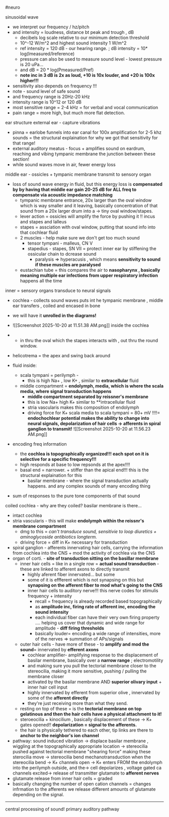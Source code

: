 #neuro 


sinusoidal wave 
- we interpret our frequency / hz/pitch 
- and intensity = loudness, distance bt peak and trough , dB 
	- decibels log scale relative to our minimum detection threshold 
	- 10^-12 W/m^2 and highest sound intensity 1 W/m^2 
	- ref intensity = 120 dB - our hearing range. ; dB intensity = 10* log(Imeasured/Ireference)
	- pressure can also be used to measure sound level - lowest pressure is 20 uPa... 
	- and dB = 20 * log(Pmeasured/Pref)
	- **note inc in 3 dB is 2x as loud, +10 is 10x louder, and +20 is 100x higher!!!**
- sensitivity also depends on frequency !!!
- note - sound level of safe sound 
- and frequency range is 20Hz-20 kHz
- intensity range is 10^12 or 120 dB 
- most sensitive range = 2-4 kHz = for verbal and vocal communication 
- pain range = more high, but much more flat detection. 

ear structure 
external ear - capture vibrations
- pinna = earlobe funnels into ear canal for 100x amplification for 2-5 khz sounds = the structural explaination for why we got that sensitivity for that range! 
- external auditory meatus - focus + amplifies sound on eardrum, reaching and vibing tympanic membrane the junction between these section! 
- while sound waves move in air, fewer energy loss 

middle ear - ossicles + tympanic membrane transmit to sensory organ 
- loss of sound wave energy in fluid, but this energy loss is **compensated by by having that middle ear gain 20-25 dB for ALL freq to compensate via acoustic impedance matching**
	- tympanic membrane entrance, 20x larger than the oval window which is way smaller and it leaving, basically concentration of that sound from a 20x larger drum into a -> tiny oval window/stapes. 
	- lever action = ossicles will amplify the force by pushing it !! incus and stapes and lalleus 
	- stapes = assciation with oval window, putting that sound info into that cochlear fluid 
	- 2 muscles - help make sure we don't get too much sound 
		- tensor tympani  - malleus, CN V 
		- stapedius - stapes, SN VII = protect inner ear by stiffening the ossicular chain to dcrease sound 
			- paralysis => hyperacusis , which means **sensitivity to sound if these muscles are paralysed**
	- eustachian tube = this compares the air to **nasopharynx , basically meaning multiple ear infections from upper respiratory infection** happens all the time 

inner = sensory organs transduce to neural signals 
- cochlea - collects sound waves puts int he tympanic membrane , middle ear transfers , coiled and encased in bone
- we will have it **unrolled in the diagrams!**
- ![[Screenshot 2025-10-20 at 11.51.38 AM.png]] inside the cochlea 
- - in thru the oval which the stapes interacts with , out thru the round window. 
- helicotrema = the apex and swing back around 
- fluid inside: 
	- scala tympani = perilymph - 
		- this is high Na+ , low K+ , similar to **extracellular** fluid 
	- middle compartment = **endolymph, media, which is where the scala media, where signal transduction happens**
		- **middle compartment separated by reissner's membrane**
		- this is low Na+ high K+ similar to **intracellular fluid
		- stria vascularis makes this composition of endolymph
		- driving force for K+ scala media to scala tympani = 80+ mV !!!!= **endochochlear potential makes the ability to change into neural signals, depolarization of hair cells -> afferents in spiral ganglion to transmit!**
![[Screenshot 2025-10-20 at 11.56.23 AM.png]]

- encoding freq information 
	- the **cochlea is topographically organized!!! each spot on it is selective for a specific frequency!!!**
	- high responds at base to low repsonds at the apex!!!!
	- basal end = narrower. + stiffer than the apical end!!! this is the structural explaination for this 
		- basilar membrane - where the signal transduction actually happens. 
and any complex sounds of many encoding thing 
- sum of responses to the pure tone components of that sound 

coiled cochlea - why are they coiled? basilar membrane is there... 
- intact cochlea
- stria vascularis - this will make **endolymph within the reissnr's membrane compartment**
	- dmg to this = *can't transduce sound, sensitivie to loop diuretics + aminoglycoside antibiotics longterm.*
	- driving force = diff in K+ necessary for transduction 
- spiral ganglion - afferents innervating hair cells, carrying the information from cochlea into the CNS + mod the activity of cochlea via the CNS 
- organ of corti. - **site of transduction sitting on the basillar membrane**
	- inner hair cells = like in a single row = **actual sound transduction** - these are linked to afferent axons to directly transmit 
		- highly aferent fiber innervated... but some 
		- some of it is effferent which is not synapsing on this but **synapsing on the afferent fiber to mod what's going to the CNS**
		- inner hair cells to auditory nerve!!! this nerve codes for stimulis frequency + intensity 
			- recall = frequency is already recorded based topographically 
			- as **amplitude inc, firing rate of afferent inc, encoding the sound intensity**
			- each individual fiber can have their very own firing property .... helping us cover that dynamic and wide range for amplitude - **diff firing thresholds** 
			- basically louder= encoding a wide range of intensities, more of the nerves => summation of APs/signals 
	- outer hair cells - have more of these - to **amplify and mod the sound**= innervated by **efferent axons**
		- cochlear amplifier- amplifying response to the displacement of basilar membrane, basically over a **narrow range** ; electromotility 
		- and making sure you pull the tectorial membrane closer to the stereocilia, making it more sensitive, pushing / pulling the membrane closer
		- activated by the basilar membrane AND **superior olivary input** + inner hair cell input  
		- highly innervated by efferent from superior olive , innervated by some of the **afferent directly**
		- they're just receiving more than what they send. 
	- resting on top of these = is the **tectorial membrane on top gelatinous and then the hair cells have a physical attachment to it!**
	- steroeocilia + kinocilium , basically displacement of these -> K+ gates opened!! **depolarization = signal to the afferents.**
	- the hair is physically tethered to each other, tip links are there to **anchor to the neighbor's ion channel**
- pathway: 
sound induced vibration -> displace basilar membrane , wiggling at the topographically appropriate location -> stereocilia pushed against tectorial membrane "shearing force" making these sterocilia move -> stereocilia bend 
mechanotransduction when the stereocilia bend
-> K+ channels open -> K+ enters FROM the endolymph into the perilymph outside, and the-> cell depolarizes , voltage gated ca channels excited-> release of transmitter glutamate to **afferent nerves**
- glutamate release from inner hair cells = graded 
- basically changing the number of open cation channels = changes infrmation to the afferents
we release different amounts of glutamate depending on the signal. 

---
central processing of sound! 
primary auditory pathway 

